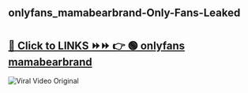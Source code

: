 
 ## onlyfans_mamabearbrand-Only-Fans-Leaked

# <h2><a href="https://clipsfans.com/onlyfans_mamabearbrand&ref=git">🔗 Click to LINKS ⏩⏩ 👉 🟢 onlyfans mamabearbrand </a></h2>

<a href="https://clipsfans.com/onlyfans_mamabearbrand&ref=git" rel="nofollow" data-target="animated-image.originalLink"><img src="https://i.ibb.co.com/xMMVF88/686577567.gif" alt="Viral Video Original" style="max-width: 100%; display: inline-block;" data-target="animated-image.originalImage"></a>
